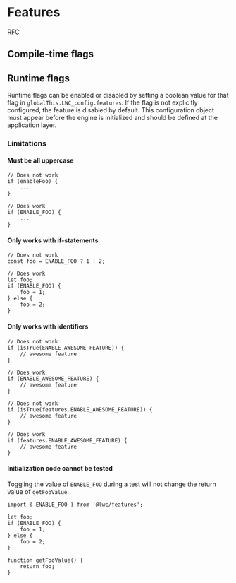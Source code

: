 # Features

[RFC](https://github.com/salesforce/lwc-rfcs/blob/master/text/0111-feature-flags.md)

## Compile-time flags

## Runtime flags

Runtime flags can be enabled or disabled by setting a boolean value for that
flag in `globalThis.LWC_config.features`. If the flag is not explicitly
configured, the feature is disabled by default. This configuration object
must appear before the engine is initialized and should be defined at the
application layer.

### Limitations

#### Must be all uppercase

```
// Does not work
if (enableFoo) {
    ...
}

// Does work
if (ENABLE_FOO) {
    ...
}
```

#### Only works with if-statements

```
// Does not work
const foo = ENABLE_FOO ? 1 : 2;

// Does work
let foo;
if (ENABLE_FOO) {
    foo = 1;
} else {
    foo = 2;
}
```

#### Only works with identifiers

```
// Does not work
if (isTrue(ENABLE_AWESOME_FEATURE)) {
    // awesome feature
}

// Does work
if (ENABLE_AWESOME_FEATURE) {
    // awesome feature
}
```

```
// Does not work
if (isTrue(features.ENABLE_AWESOME_FEATURE)) {
    // awesome feature
}

// Does work
if (features.ENABLE_AWESOME_FEATURE) {
    // awesome feature
}
```

#### Initialization code cannot be tested

Toggling the value of `ENABLE_FOO` during a test will not change the return
value of `getFooValue`.

```
import { ENABLE_FOO } from '@lwc/features';

let foo;
if (ENABLE_FOO) {
    foo = 1;
} else {
    foo = 2;
}

function getFooValue() {
    return foo;
}
```
